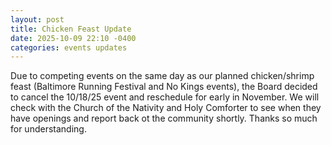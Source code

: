 ```yaml
---
layout: post
title: Chicken Feast Update
date: 2025-10-09 22:10 -0400
categories: events updates
---
```


Due to competing events on the same day as our planned chicken/shrimp feast (Baltimore Running Festival and No Kings events), the Board decided to cancel the 10/18/25 event and reschedule for early in November. We will check with the Church of the Nativity and Holy Comforter to see when they have openings and report back ot the community shortly. Thanks so much for understanding.
